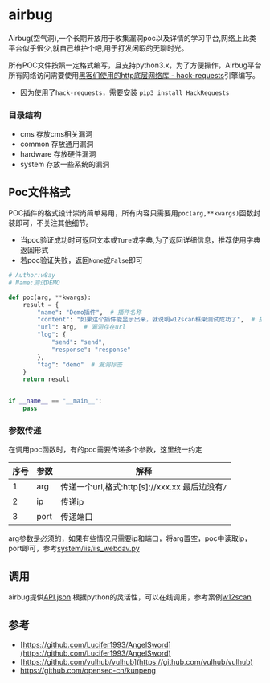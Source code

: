 # airbug
Airbug(空气洞),一个长期开放用于收集漏洞poc以及详情的学习平台,网络上此类平台似乎很少,就自己维护个吧,用于打发闲暇的无聊时光。  

所有POC文件按照一定格式编写，且支持python3.x，为了方便操作，Airbug平台所有网络访问需要使用[黑客们使用的http底层网络库 - hack-requests](https://github.com/boy-hack/hack-requests)引擎编写。  

- 因为使用了`hack-requests`，需要安装 `pip3 install HackRequests`
### 目录结构
- cms 存放cms相关漏洞
- common 存放通用漏洞
- hardware 存放硬件漏洞
- system 存放一些系统的漏洞

## Poc文件格式
POC插件的格式设计崇尚简单易用，所有内容只需要用`poc(arg,**kwargs)`函数封装即可，不关注其他细节。
- 当poc验证成功时可返回文本或`Ture`或字典,为了返回详细信息，推荐使用字典返回形式
- 若poc验证失败，返回`None`或`False`即可  

```python
# Author:w8ay
# Name:测试DEMO

def poc(arg, **kwargs):
    result = {
        "name": "Demo插件",  # 插件名称
        "content": "如果这个插件能显示出来，就说明w12scan框架测试成功了",  # 插件返回内容详情，会造成什么后果。
        "url": arg,  # 漏洞存在url
        "log": {
            "send": "send",
            "response": "response"
        },
        "tag": "demo"  # 漏洞标签
    }
    return result


if __name__ == "__main__":
    pass

```

### 参数传递

在调用poc函数时，有的poc需要传递多个参数，这里统一约定

| 序号 | 参数 | 解释        |
| ---- | ---- | ----------- |
| 1    | arg  | 传递一个url,格式:http\[s\]://xxx.xx 最后边没有`/` |
| 2    | ip   | 传递ip      |
| 3    | port | 传递端口    |

arg参数是必须的，如果有些情况只需要ip和端口，将arg置空，poc中读取ip，port即可，参考[system/iis/iis_webdav.py](system/iis/iis_webdav.py)

## 调用

airbug提供[API.json](API.json) 根据python的灵活性，可以在线调用，参考案例[w12scan](https://github,com/boy-hack/w12scan)

## 参考
- [https://github.com/Lucifer1993/AngelSword](https://github.com/Lucifer1993/AngelSword)
- [https://github.com/vulhub/vulhub](https://github.com/vulhub/vulhub)
- https://github.com/opensec-cn/kunpeng